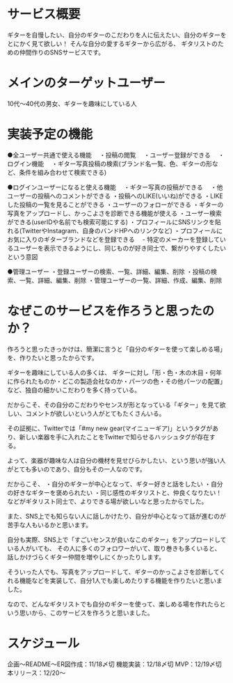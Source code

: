 # サービス概要
ギターを自慢したい、自分のギターのこだわりを人に伝えたい、自分のギターをとにかく見て欲しい！
そんな自分の愛するギターから広がる、
ギタリストのための仲間作りのSNSサービスです。


# メインのターゲットユーザー
10代〜40代の男女、ギターを趣味にしている人

# 実装予定の機能
●全ユーザー共通で使える機能
　・投稿の閲覧
　・ユーザー登録ができる
　・ログイン機能
　・ギター写真投稿の検索(ブランド名一覧、色、ギターの形など、条件を組み合わせて検索できる)

●ログインユーザーになると使える機能
　・ギター写真の投稿ができる
　・他ユーザーの投稿へのコメントができる
  ・投稿へのLIKE(いいね)ができる
  ・LIKEした投稿の一覧を見ることができる
  ・ユーザーのフォローができる
  ・ギターの写真をアップロードし、かっこよさを診断できる機能が使える
  ・ユーザー検索ができる(userIDや名前でも検索可能にする)
  ・プロフィールにSNSリンクを貼れる(TwitterやInstagram、自身のバンドHPへのリンクなど)
  ・プロフィールにお気に入りのギターブランドなどを登録できる
  　- 特定のメーカーを登録しているユーザーを表示できるようにし、同じものが好き同士で、繋がりやすくしたいという意図

●管理ユーザー
  ・登録ユーザーの検索、一覧、詳細、編集、削除
  ・投稿の検索、一覧、詳細、編集、削除
  ・管理ユーザーの一覧、詳細、作成、編集、削除

# なぜこのサービスを作ろうと思ったのか？
作ろうと思ったきっかけは、簡潔に言うと「自分のギターを使って楽しめる場」を、作りたいと思ったからです。

ギターを趣味にしている人の多くは、
ギターに対し「形・色・木の木目・何年に作られたものか・どこの製造会社なのか・パーツの色・その他パーツの配置」など、独自の細かいこだわりを多く持っている。

だからこそ、その自分のこだわりやセンスが形となっている「ギター」を見て欲しい、コメントが欲しいという人がとてもたくさんいる。

その証拠に、Twitterでは「#my new gear(マイニューギア)」というタグがあり、新しい楽器を手に入れたことをTwitterで知らせるハッシュタグが存在する。

よって、楽器が趣味な人は自分の機材を見せびらかしたい、という思いが強い人がとても多いのであり、自分もその一人なのです。

だからこそ、
・自分のギターが中心となって、ギター好きと話をしたい
・自分の好きなギターを褒められたい
・同じ感性のギタリストと、仲良くなりたい！
などがギタリスト同士で、よりできる場が欲しいなと思ったからでした。

また、SNS上でも知らない人に話しかけたり、自分が中心となって話が進むのが苦手な人もいるかと思います。

自分も実際、SNS上で「すごいセンスが良いなこのギター」をアップロードしている人がいても、
その人に多くのフォロワーがいて、取り巻きも多くいると、話しかけづらくギター仲間を増やしにくかったりします。

そういった人でも、写真をアップロードして、ギターのかっこよさを診断してくれる機能などを実装して、自分1人でも楽しめたりする機能を作りたいと思いました。

なので、どんなギタリストでも自分のギターを使って、楽しめる場を作れたらという思いから、このサービスを作ろうと思いました。

# スケジュール
企画〜README〜ER図作成：11/18〆切
機能実装：12/18〆切
MVP：12/19〆切
本リリース：12/20〜